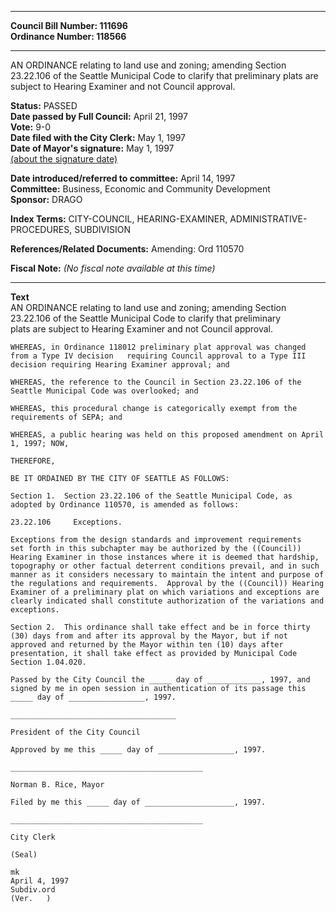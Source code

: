 * * * * *  
  
**Council Bill Number: [](#h0)[](#h2)111696**   
**Ordinance Number: 118566**  
  
* * * * *  
  
AN ORDINANCE relating to land use and zoning; amending Section 23.22.106 of the Seattle Municipal Code to clarify that preliminary plats are subject to Hearing Examiner and not Council approval.  
  
**Status:** PASSED   
**Date passed by Full Council:** April 21, 1997   
**Vote:** 9-0   
**Date filed with the City Clerk:** May 1, 1997   
**Date of Mayor's signature:** May 1, 1997   
[(about the signature date)](/~public/approvaldate.htm)   
  
  
**Date introduced/referred to committee:** April 14, 1997   
**Committee:** Business, Economic and Community Development   
**Sponsor:** DRAGO   
  
**Index Terms:** CITY-COUNCIL, HEARING-EXAMINER, ADMINISTRATIVE-PROCEDURES, SUBDIVISION  
  
**References/Related Documents:** Amending: Ord 110570  
  
**Fiscal Note:** *(No fiscal note available at this time)*  
  
* * * * *  
  
**Text**  
    AN ORDINANCE relating to land use and zoning; amending Section  
    23.22.106 of the Seattle Municipal Code to clarify that preliminary  
    plats are subject to Hearing Examiner and not Council approval.  
  
    WHEREAS, in Ordinance 118012 preliminary plat approval was changed  
    from a Type IV decision   requiring Council approval to a Type III  
    decision requiring Hearing Examiner approval; and  
  
    WHEREAS, the reference to the Council in Section 23.22.106 of the  
    Seattle Municipal Code was overlooked; and  
  
    WHEREAS, this procedural change is categorically exempt from the  
    requirements of SEPA; and  
  
    WHEREAS, a public hearing was held on this proposed amendment on April  
    1, 1997; NOW,  
  
    THEREFORE,  
  
    BE IT ORDAINED BY THE CITY OF SEATTLE AS FOLLOWS:  
  
    Section 1.  Section 23.22.106 of the Seattle Municipal Code, as  
    adopted by Ordinance 110570, is amended as follows:  
  
    23.22.106     Exceptions.  
  
    Exceptions from the design standards and improvement requirements  
    set forth in this subchapter may be authorized by the ((Council))  
    Hearing Examiner in those instances where it is deemed that hardship,  
    topography or other factual deterrent conditions prevail, and in such  
    manner as it considers necessary to maintain the intent and purpose of  
    the regulations and requirements.  Approval by the ((Council)) Hearing  
    Examiner of a preliminary plat on which variations and exceptions are  
    clearly indicated shall constitute authorization of the variations and  
    exceptions.  
  
    Section 2.  This ordinance shall take effect and be in force thirty  
    (30) days from and after its approval by the Mayor, but if not  
    approved and returned by the Mayor within ten (10) days after  
    presentation, it shall take effect as provided by Municipal Code  
    Section 1.04.020.  
  
    Passed by the City Council the _____ day of ____________, 1997, and  
    signed by me in open session in authentication of its passage this  
    _____ day of _________________, 1997.  
  
    _____________________________________  
  
    President of the City Council  
  
    Approved by me this _____ day of _________________, 1997.  
  
    ___________________________________________  
  
    Norman B. Rice, Mayor  
  
    Filed by me this _____ day of ____________________, 1997.  
  
    ___________________________________________  
  
    City Clerk  
  
    (Seal)  
  
    mk  
    April 4, 1997  
    Subdiv.ord  
    (Ver.   )  
